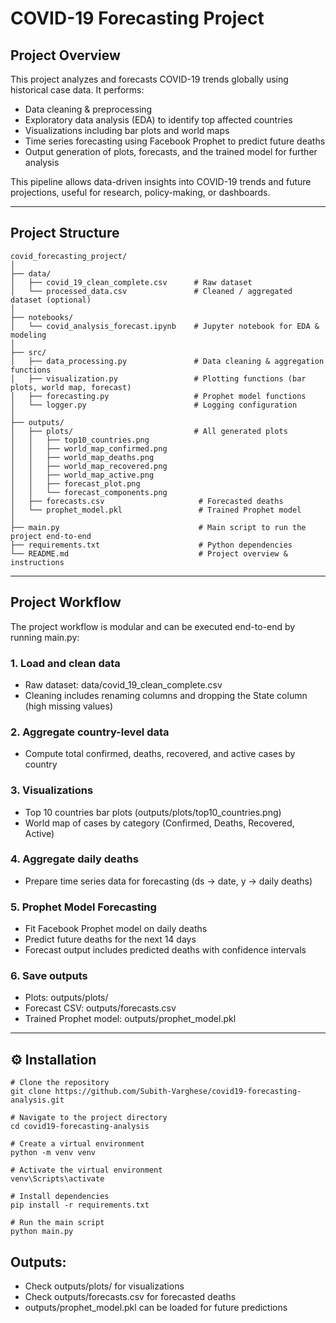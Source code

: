 # COVID-19 Forecasting Project

## Project Overview

This project analyzes and forecasts COVID-19 trends globally using historical case data. It performs:

- Data cleaning & preprocessing
- Exploratory data analysis (EDA) to identify top affected countries
- Visualizations including bar plots and world maps
- Time series forecasting using Facebook Prophet to predict future deaths
- Output generation of plots, forecasts, and the trained model for further analysis

This pipeline allows data-driven insights into COVID-19 trends and future projections, useful for research, policy-making, or dashboards.

---
## Project Structure

```
covid_forecasting_project/
│
├── data/
│   ├── covid_19_clean_complete.csv      # Raw dataset
│   └── processed_data.csv               # Cleaned / aggregated dataset (optional)
│
├── notebooks/
│   └── covid_analysis_forecast.ipynb    # Jupyter notebook for EDA & modeling
│
├── src/
│   ├── data_processing.py               # Data cleaning & aggregation functions
│   ├── visualization.py                 # Plotting functions (bar plots, world map, forecast)
│   ├── forecasting.py                   # Prophet model functions
│   └── logger.py                        # Logging configuration
│
├── outputs/
│   ├── plots/                           # All generated plots
│   │   ├── top10_countries.png
│   │   ├── world_map_confirmed.png
│   │   ├── world_map_deaths.png
│   │   ├── world_map_recovered.png
│   │   ├── world_map_active.png
│   │   ├── forecast_plot.png
│   │   └── forecast_components.png
│   ├── forecasts.csv                     # Forecasted deaths
│   └── prophet_model.pkl                 # Trained Prophet model
│
├── main.py                               # Main script to run the project end-to-end
├── requirements.txt                      # Python dependencies
└── README.md                             # Project overview & instructions

```
---
## Project Workflow

The project workflow is modular and can be executed end-to-end by running main.py:

### 1. Load and clean data
- Raw dataset: data/covid_19_clean_complete.csv
- Cleaning includes renaming columns and dropping the State column (high missing values)

### 2. Aggregate country-level data
- Compute total confirmed, deaths, recovered, and active cases by country

### 3. Visualizations
- Top 10 countries bar plots (outputs/plots/top10_countries.png)
- World map of cases by category (Confirmed, Deaths, Recovered, Active)

### 4. Aggregate daily deaths
- Prepare time series data for forecasting (ds → date, y → daily deaths)

### 5. Prophet Model Forecasting
- Fit Facebook Prophet model on daily deaths
- Predict future deaths for the next 14 days
- Forecast output includes predicted deaths with confidence intervals

### 6. Save outputs
- Plots: outputs/plots/
- Forecast CSV: outputs/forecasts.csv
- Trained Prophet model: outputs/prophet_model.pkl

--- 

## ⚙️ Installation

```
# Clone the repository
git clone https://github.com/Subith-Varghese/covid19-forecasting-analysis.git

# Navigate to the project directory
cd covid19-forecasting-analysis

# Create a virtual environment
python -m venv venv

# Activate the virtual environment
venv\Scripts\activate

# Install dependencies
pip install -r requirements.txt

# Run the main script
python main.py

```

## Outputs:

- Check outputs/plots/ for visualizations
- Check outputs/forecasts.csv for forecasted deaths
- outputs/prophet_model.pkl can be loaded for future predictions
